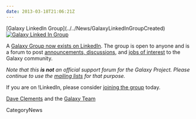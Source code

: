 ```yaml
---
date: 2013-03-18T21:06:21Z
---
```

<div class='newsItemHeader'>[Galaxy LinkedIn Group](../../News/GalaxyLinkedInGroupCreated)</div>

<div class='right'><a href='http://bit.ly/gxyLinkedIn'><img src='/Images/Logos/LinkedInLogo.png' alt='Galaxy Linked In Group' /></a></div>

A [Galaxy Group now exists on LinkedIn](http://bit.ly/gxyLinkedIn).  The group is open to anyone and is a forum to post [announcements, discussions](http://bit.ly/gxyLinkedIn), and [jobs of interest](https://www.linkedin.com/groups?jobs=&gid=4907635&trk=anet_ug_jobs) to the Galaxy community.

*Note that this **is not** an official support forum for the Galaxy Project.  Please continue to use the [mailing lists](../../MailingLists) for that purpose.*

If you are on !LinkedIn, please consider [joining the group](http://bit.ly/gxyLinkedIn) today.

[Dave Clements](/DaveClements) and the [Galaxy Team](../../GalaxyTeam)


CategoryNews
